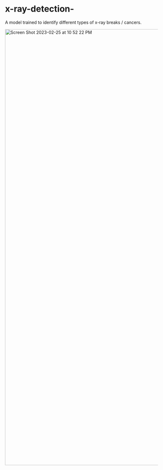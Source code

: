 # x-ray-detection-
A model trained to identify different types of x-ray breaks / cancers.

<img width="1440" alt="Screen Shot 2023-02-25 at 10 52 22 PM" src="https://user-images.githubusercontent.com/25471002/221393093-6942c5cd-b9a3-41e6-ae19-fe6e80a1389b.png">

